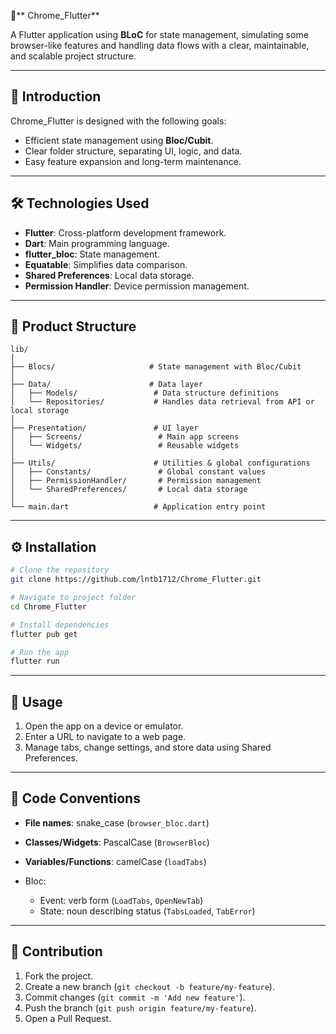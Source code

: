 
 🚀** Chrome_Flutter**

A Flutter application using **BLoC** for state management, simulating some browser-like features and handling data flows with a clear, maintainable, and scalable project structure.

---

## 📖 Introduction
Chrome_Flutter is designed with the following goals:
- Efficient state management using **Bloc/Cubit**.
- Clear folder structure, separating UI, logic, and data.
- Easy feature expansion and long-term maintenance.

---

## 🛠 Technologies Used
- **Flutter**: Cross-platform development framework.
- **Dart**: Main programming language.
- **flutter_bloc**: State management.
- **Equatable**: Simplifies data comparison.
- **Shared Preferences**: Local data storage.
- **Permission Handler**: Device permission management.

---

## 📂 Product Structure
```plaintext
lib/
│
├── Blocs/                     # State management with Bloc/Cubit
│
├── Data/                      # Data layer
│   ├── Models/                 # Data structure definitions
│   └── Repositories/           # Handles data retrieval from API or local storage
│
├── Presentation/               # UI layer
│   ├── Screens/                 # Main app screens
│   └── Widgets/                 # Reusable widgets
│
├── Utils/                      # Utilities & global configurations
│   ├── Constants/               # Global constant values
│   ├── PermissionHandler/       # Permission management
│   └── SharedPreferences/       # Local data storage
│
└── main.dart                   # Application entry point
````

---

## ⚙️ Installation

```bash
# Clone the repository
git clone https://github.com/lntb1712/Chrome_Flutter.git

# Navigate to project folder
cd Chrome_Flutter

# Install dependencies
flutter pub get

# Run the app
flutter run
```

---

## 🚀 Usage

1. Open the app on a device or emulator.
2. Enter a URL to navigate to a web page.
3. Manage tabs, change settings, and store data using Shared Preferences.

---

## 📏 Code Conventions

* **File names**: snake\_case (`browser_bloc.dart`)
* **Classes/Widgets**: PascalCase (`BrowserBloc`)
* **Variables/Functions**: camelCase (`loadTabs`)
* Bloc:

  * Event: verb form (`LoadTabs`, `OpenNewTab`)
  * State: noun describing status (`TabsLoaded`, `TabError`)

---

## 🤝 Contribution

1. Fork the project.
2. Create a new branch (`git checkout -b feature/my-feature`).
3. Commit changes (`git commit -m 'Add new feature'`).
4. Push the branch (`git push origin feature/my-feature`).
5. Open a Pull Request.



